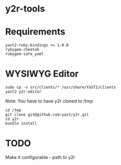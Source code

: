 y2r-tools
=========

Requirements
============

    yast2-ruby-bindings >= 1.0.0
    rybygem-cheetah
    rubygem-safe_yaml

WYSIWYG Editor
==============

    sudo cp -v src/clients/* /usr/share/YaST2/clients
    yast2 y2r-editor

Note: You have to have y2r cloned to /tmp

    cd /tmp
    git clone git@github.com:yast/y2r.git
    cd y2r
    bundle install

TODO
====
Make it configurable - path to y2r
